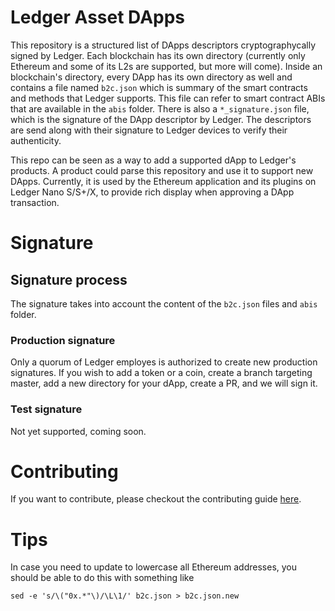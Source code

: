 # Ledger Asset DApps

This repository is a structured list of DApps descriptors cryptographycally signed by Ledger. Each blockchain has its own directory
(currently only Ethereum and some of its L2s are supported, but more will come). Inside an blockchain's directory, every DApp has its own directory as well and contains a file named `b2c.json` which is summary of the smart contracts and methods that Ledger supports. This file can refer to smart contract ABIs that are available in the `abis` folder. There is also a `*_signature.json` file, which is the signature of the DApp descriptor by Ledger.
The descriptors are send along with their signature to Ledger devices to verify their authenticity.

This repo can be seen as a way to add a supported dApp to Ledger's products. 
A product could parse this repository and use it to support new DApps. 
Currently, it is used by the Ethereum application and its plugins on Ledger Nano S/S+/X, to provide rich display when approving a DApp transaction.

# Signature

## Signature process
The signature takes into account the content of the `b2c.json` files and `abis` folder.

### Production signature
Only a quorum of Ledger employes is authorized to create new production signatures. If you wish to add a token or a coin, create a branch targeting master, add a new directory for your dApp, create a PR, and we will sign it.

### Test signature
Not yet supported, coming soon.

# Contributing

If you want to contribute, please checkout the contributing guide [here](CONTRIBUTING.md).

# Tips
In case you need to update to lowercase all Ethereum addresses, you should be able to do this with something like
```
sed -e 's/\("0x.*"\)/\L\1/' b2c.json > b2c.json.new
```
